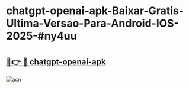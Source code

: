 # chatgpt-openai-apk-Baixar-Gratis-Ultima-Versao-Para-Android-IOS-2025-#ny4uu

# <h2><a href="https://ainizakaria.my?title=chatgpt-openai-apk&ref=22M">🔗👉 🔴 chatgpt-openai-apk</a></h2>

[![acn](https://github.com/user-attachments/assets/0f9c940e-d8b0-45ae-aac7-cd30a18b3e1c)](https://ainizakaria.my?title=chatgpt-openai-apk&ref=22M)

